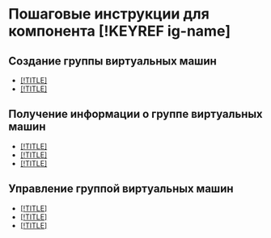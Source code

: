 # Пошаговые инструкции для компонента [!KEYREF ig-name]

## Создание группы виртуальных машин

- [[!TITLE]](create-fixed-group.md)
- [[!TITLE]](create-with-balancer.md)

## Получение информации о группе виртуальных машин

- [[!TITLE]](get-list.md)
- [[!TITLE]](get-info.md)
- [[!TITLE]](get-list-instances.md)

## Управление группой виртуальных машин

- [[!TITLE]](update.md)
- [[!TITLE]](delete.md)
- [[!TITLE]](enable-autohealing.md)
